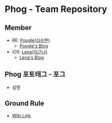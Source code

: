 # Phog - Team Repository

## Member
* BE: [Poogle(심수현)](https://github.com/suhyunsim)
  * [Poogle's Blog](https://suhyunsim.github.io) 
* iOS: [Lena(이근나)](https://github.com/dev-Lena)
  * [Lena's Blog](https://lena-chamna.netlify.app/)

## Phog 포토태그 - 포그
* 설명

## Ground Rule
* [Wiki Link](https://github.com/SimLeeTag/Team/wiki/Ground-Rule)
